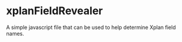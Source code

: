 # xplanFieldRevealer
A simple javascript file that can be used to help determine Xplan field names.
